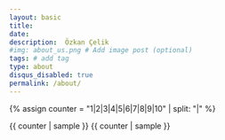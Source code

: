 ```yaml
---
layout: basic
title: 
date: 
description:  Özkan Çelik
#img: about_us.png # Add image post (optional)
tags: # add tag
type: about
disqus_disabled: true
permalink: /about/
---
```

{% assign counter = "1|2|3|4|5|6|7|8|9|10" | split: "|" %}

{{ counter | sample }}
{{ counter | sample }}
